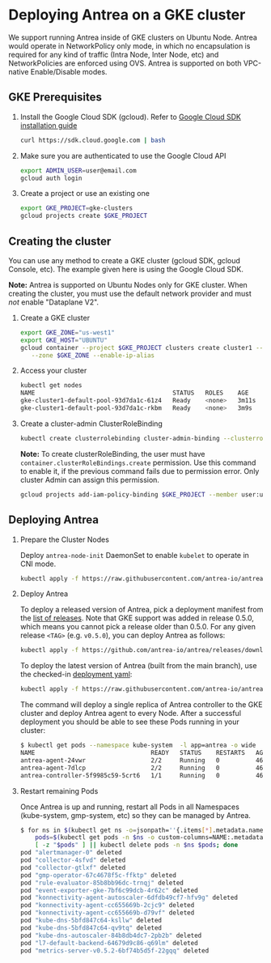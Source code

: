 # Deploying Antrea on a GKE cluster

We support running Antrea inside of GKE clusters on Ubuntu Node. Antrea would operate
in NetworkPolicy only mode, in which no encapsulation is required for any kind of traffic
(Intra Node, Inter Node, etc) and NetworkPolicies are enforced using OVS. Antrea is supported
on both VPC-native Enable/Disable modes.

## GKE Prerequisites

1. Install the Google Cloud SDK (gcloud). Refer to [Google Cloud SDK installation guide](https://cloud.google.com/sdk/install)

    ```bash
    curl https://sdk.cloud.google.com | bash
    ```

2. Make sure you are authenticated to use the Google Cloud API

    ```bash
    export ADMIN_USER=user@email.com
    gcloud auth login
    ```

3. Create a project or use an existing one

    ```bash
    export GKE_PROJECT=gke-clusters
    gcloud projects create $GKE_PROJECT
    ```

## Creating the cluster

You can use any method to create a GKE cluster (gcloud SDK, gcloud Console, etc). The example
given here is using the Google Cloud SDK.

**Note:** Antrea is supported on Ubuntu Nodes only for GKE cluster. When creating the cluster, you
  must use the default network provider and must *not* enable "Dataplane V2".

1. Create a GKE cluster

    ```bash
    export GKE_ZONE="us-west1"
    export GKE_HOST="UBUNTU"
    gcloud container --project $GKE_PROJECT clusters create cluster1 --image-type $GKE_HOST \
       --zone $GKE_ZONE --enable-ip-alias
    ```

2. Access your cluster

    ```bash
    kubectl get nodes
    NAME                                      STATUS   ROLES    AGE     VERSION
    gke-cluster1-default-pool-93d7da1c-61z4   Ready    <none>   3m11s   1.25.7-gke.1000
    gke-cluster1-default-pool-93d7da1c-rkbm   Ready    <none>   3m9s    1.25.7-gke.1000
    ```

3. Create a cluster-admin ClusterRoleBinding

    ```bash
    kubectl create clusterrolebinding cluster-admin-binding --clusterrole cluster-admin --user user@email.com
    ```

    **Note:** To create clusterRoleBinding, the user must have `container.clusterRoleBindings.create` permission.
Use this command to enable it, if the previous command fails due to permission error. Only cluster Admin can
assign this permission.

    ```bash
    gcloud projects add-iam-policy-binding $GKE_PROJECT --member user:user@email.com --role roles/container.admin
    ```

## Deploying Antrea

1. Prepare the Cluster Nodes

    Deploy ``antrea-node-init`` DaemonSet to enable ``kubelet`` to operate in CNI mode.

    ```bash
    kubectl apply -f https://raw.githubusercontent.com/antrea-io/antrea/main/build/yamls/antrea-gke-node-init.yml
    ```

2. Deploy Antrea

    To deploy a released version of Antrea, pick a deployment manifest from the
[list of releases](https://github.com/antrea-io/antrea/releases).
Note that GKE support was added in release 0.5.0, which means you cannot
pick a release older than 0.5.0. For any given release `<TAG>` (e.g. `v0.5.0`),
you can deploy Antrea as follows:

    ```bash
    kubectl apply -f https://github.com/antrea-io/antrea/releases/download/<TAG>/antrea-gke.yml
    ```

    To deploy the latest version of Antrea (built from the main branch), use the
checked-in [deployment yaml](https://github.com/antrea-io/antrea/blob/v2.2.0/build/yamls/antrea-gke.yml):

    ```bash
    kubectl apply -f https://raw.githubusercontent.com/antrea-io/antrea/main/build/yamls/antrea-gke.yml
    ```

    The command will deploy a single replica of Antrea controller to the GKE
cluster and deploy Antrea agent to every Node. After a successful deployment
you should be able to see these Pods running in your cluster:

    ```bash
    $ kubectl get pods --namespace kube-system  -l app=antrea -o wide
    NAME                                READY   STATUS    RESTARTS   AGE   IP              NODE                                      NOMINATED NODE   READINESS GATES
    antrea-agent-24vwr                  2/2     Running   0          46s   10.138.15.209   gke-cluster1-default-pool-93d7da1c-rkbm   <none>           <none>
    antrea-agent-7dlcp                  2/2     Running   0          46s   10.138.15.206   gke-cluster1-default-pool-9ba12cea-wjzn   <none>           <none>
    antrea-controller-5f9985c59-5crt6   1/1     Running   0          46s   10.138.15.209   gke-cluster1-default-pool-93d7da1c-rkbm   <none>           <none>
    ```

3. Restart remaining Pods

    Once Antrea is up and running, restart all Pods in all Namespaces (kube-system, gmp-system, etc) so they can be managed by Antrea.

    ```bash
    $ for ns in $(kubectl get ns -o=jsonpath=''{.items[*].metadata.name}'' --no-headers=true); do \
        pods=$(kubectl get pods -n $ns -o custom-columns=NAME:.metadata.name,HOSTNETWORK:.spec.hostNetwork --no-headers=true | grep '<none>' | awk '{ print $1 }'); \
        [ -z "$pods" ] || kubectl delete pods -n $ns $pods; done
    pod "alertmanager-0" deleted
    pod "collector-4sfvd" deleted
    pod "collector-gtlxf" deleted
    pod "gmp-operator-67c4678f5c-ffktp" deleted
    pod "rule-evaluator-85b8bb96dc-trnqj" deleted
    pod "event-exporter-gke-7bf6c99dcb-4r62c" deleted
    pod "konnectivity-agent-autoscaler-6dfdb49cf7-hfv9g" deleted
    pod "konnectivity-agent-cc655669b-2cjc9" deleted
    pod "konnectivity-agent-cc655669b-d79vf" deleted
    pod "kube-dns-5bfd847c64-ksllw" deleted
    pod "kube-dns-5bfd847c64-qv9tq" deleted
    pod "kube-dns-autoscaler-84b8db4dc7-2pb2b" deleted
    pod "l7-default-backend-64679d9c86-q69lm" deleted
    pod "metrics-server-v0.5.2-6bf74b5d5f-22gqq" deleted
    ```

